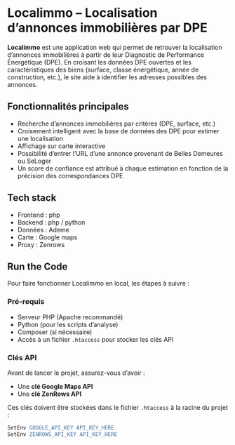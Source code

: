 # Localimmo – Localisation d’annonces immobilières par DPE

**Localimmo** est une application web qui permet de retrouver la localisation d’annonces immobilières à partir de leur Diagnostic de Performance Énergétique (DPE). En croisant les données DPE ouvertes et les caractéristiques des biens (surface, classe énergétique, année de construction, etc.), le site aide à identifier les adresses possibles des annonces.

## Fonctionnalités principales
- Recherche d’annonces immobilières par critères (DPE, surface, etc.)
- Croisement intelligent avec la base de données des DPE pour estimer une localisation
- Affichage sur carte interactive
- Possibilité d’entrer l’URL d’une annonce provenant de Belles Demeures ou SeLoger
- Un score de confiance est attribué à chaque estimation en fonction de la précision des correspondances DPE
  
## Tech stack
- Frontend : php
- Backend : php / python
- Données : Ademe
- Carte :  Google maps
- Proxy : Zenrows


## Run the Code

Pour faire fonctionner Localimmo en local, les étapes à suivre :

### Pré-requis

- Serveur PHP (Apache recommandé)
- Python (pour les scripts d’analyse)
- Composer (si nécessaire)
- Accès à un fichier `.htaccess` pour stocker les clés API

### Clés API

Avant de lancer le projet, assurez-vous d’avoir :

- Une **clé Google Maps API**
- Une **clé ZenRows API**

Ces clés doivent être stockées dans le fichier `.htaccess` à la racine du projet :

```apache
SetEnv GOOGLE_API_KEY API_KEY_HERE
SetEnv ZENROWS_API_KEY API_KEY_HERE
```


